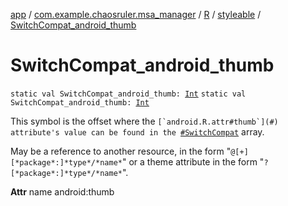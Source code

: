 [app](../../../index.md) / [com.example.chaosruler.msa_manager](../../index.md) / [R](../index.md) / [styleable](index.md) / [SwitchCompat_android_thumb](.)

# SwitchCompat_android_thumb

`static val SwitchCompat_android_thumb: `[`Int`](https://kotlinlang.org/api/latest/jvm/stdlib/kotlin/-int/index.html)
`static val SwitchCompat_android_thumb: `[`Int`](https://kotlinlang.org/api/latest/jvm/stdlib/kotlin/-int/index.html)

This symbol is the offset where the ``[`android.R.attr#thumb`](#) attribute's value can be found in the ``[`#SwitchCompat`](-switch-compat.md) array.

May be a reference to another resource, in the form "`@[+][*package*:]*type*/*name*`" or a theme attribute in the form "`?[*package*:]*type*/*name*`".

**Attr**
name android:thumb

